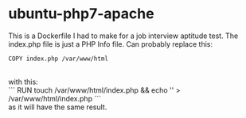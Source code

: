 # ubuntu-php7-apache
This is a Dockerfile I had to make for a job interview aptitude test.
The index.php file is just a PHP Info file.  Can probably replace this:<br>
```
COPY index.php /var/www/html
```
<br>
  with this:<br>
```  
RUN touch /var/www/html/index.php && echo '<?php phpinfo(); ?>' > /var/www/html/index.php
```
<br>
as it will have the same result.
